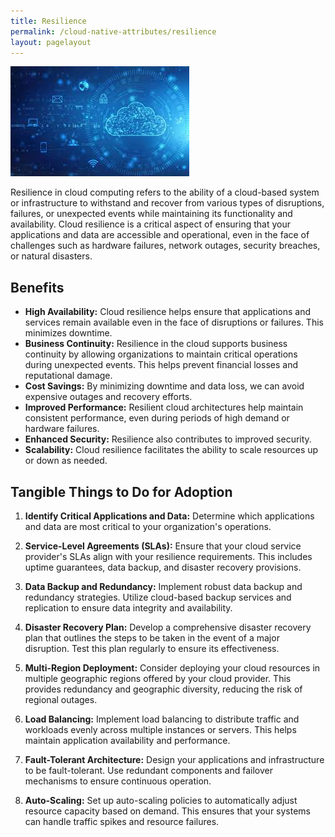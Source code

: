 ```yaml
---
title: Resilience
permalink: /cloud-native-attributes/resilience
layout: pagelayout
---
```


![Resilience](../../pictures/Resilience.jpg)

Resilience in cloud computing refers to the ability of a cloud-based system or infrastructure to withstand and recover from various types of disruptions, failures, or unexpected events while maintaining its functionality and availability. Cloud resilience is a critical aspect of ensuring that your applications and data are accessible and operational, even in the face of challenges such as hardware failures, network outages, security breaches, or natural disasters.

## Benefits

- **High Availability:** Cloud resilience helps ensure that applications and services remain available even in the face of disruptions or failures. This minimizes downtime.
- **Business Continuity:** Resilience in the cloud supports business continuity by allowing organizations to maintain critical operations during unexpected events. This helps prevent financial losses and reputational damage.
- **Cost Savings:** By minimizing downtime and data loss, we can avoid expensive outages and recovery efforts.
- **Improved Performance:** Resilient cloud architectures help maintain consistent performance, even during periods of high demand or hardware failures.
- **Enhanced Security:** Resilience also contributes to improved security.
- **Scalability:** Cloud resilience facilitates the ability to scale resources up or down as needed.

## Tangible Things to Do for Adoption

1. **Identify Critical Applications and Data:** Determine which applications and data are most critical to your organization's operations.
   
2. **Service-Level Agreements (SLAs):** Ensure that your cloud service provider's SLAs align with your resilience requirements. This includes uptime guarantees, data backup, and disaster recovery provisions.
   
3. **Data Backup and Redundancy:** Implement robust data backup and redundancy strategies. Utilize cloud-based backup services and replication to ensure data integrity and availability.
   
4. **Disaster Recovery Plan:** Develop a comprehensive disaster recovery plan that outlines the steps to be taken in the event of a major disruption. Test this plan regularly to ensure its effectiveness.
   
5. **Multi-Region Deployment:** Consider deploying your cloud resources in multiple geographic regions offered by your cloud provider. This provides redundancy and geographic diversity, reducing the risk of regional outages.
   
6. **Load Balancing:** Implement load balancing to distribute traffic and workloads evenly across multiple instances or servers. This helps maintain application availability and performance.
   
7. **Fault-Tolerant Architecture:** Design your applications and infrastructure to be fault-tolerant. Use redundant components and failover mechanisms to ensure continuous operation.
   
8. **Auto-Scaling:** Set up auto-scaling policies to automatically adjust resource capacity based on demand. This ensures that your systems can handle traffic spikes and resource failures.

